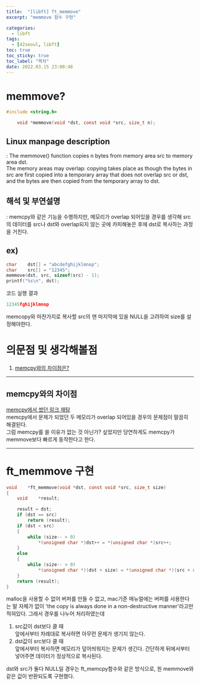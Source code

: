```yaml
---
title:  "[libft] ft_memmove"
excerpt: "memmove 함수 구현"

categories:
  - libft
tags:
  - [42seoul, libft]
toc: true
toc_sticky: true
toc_label: "목차"
date: 2022.03.15 23:00:48
---
```


# memmove?

```c
#include <string.h>

    void *memmove(void *dst, const void *src, size_t n);
```

## Linux manpage description    
:   The memmove() function copies n bytes from memory area src to memory area dst.    
The memory areas may overlap: copying takes place as though the bytes in src are first copied into a temporary array that does not overlap src or dst, and the bytes are then copied from the temporary array to dst.    

## 해석 및 부연설명    
:  memcpy와 같은 기능을 수행하지만, 메모리가 overlap 되어있을 경우를 생각해 src의 데이터를 src나 dst와 overlap되지 않는 곳에 카피해놓은 후에 dst로 복사하는 과정을 거친다.  

## ex)    
```c
char	dst[] = "abcdefghijklmnop";
char	src[] = "12345";
memmove(dst, src, sizeof(src) - 1);
printf("%s\n", dst);
```
코드 실행 결과
```c
12345fghijklmnop
```
memcopy와 마찬가지로 복사할 src의 맨 마지막에 있을 NULL을 고려하여 size를 설정해야한다.

# 의문점 및 생각해볼점    
1. [memcpy와의 차이점은?](#memcpy와의-차이점)    

***

## memcpy와의 차이점

[memcpy에서 썼던 링크 재탕](https://blog.naver.com/PostView.nhn?isHttpsRedirect=true&blogId=sharonichoya&logNo=220510332768)    
memcpy에서 문제가 되었던 두 메모리가 overlap 되어있을 경우의 문제점이 말끔히 해결된다.    
그럼 memcpy를 쓸 이유가 없는 것 아닌가? 싶었지만 당연하게도 memcpy가 memmove보다 빠르게 동작한다고 한다.    

***

# ft_memmove 구현

```c
void	*ft_memmove(void *dst, const void *src, size_t size)
{
	void	*result;

	result = dst;
	if (dst == src)
		return (result);
	if (dst < src)
	{
		while (size-- > 0)
			*(unsigned char *)dst++ = *(unsigned char *)src++;
	}
	else
	{
		while (size-- > 0)
			*(unsigned char *)(dst + size) = *(unsigned char *)(src + size);
	}	
	return (result);
}
```
malloc을 사용할 수 없어 버퍼를 만들 수 없고, mac기준 매뉴얼에는 버퍼를 사용한다는 말 자체가 없이 'the copy is always done in a non-destructive manner'라고만 적혀있다. 그래서 경우를 나누어 처리하였는데    
1. src값이 dst보다 클 때    
앞에서부터 차례대로 복사하면 아무런 문제가 생기지 않는다.    
2. dst값이 src보다 클 때    
앞에서부터 복사하면 메모리가 덮어씌워지는 문제가 생긴다. 간단하게 뒤에서부터 넣어주면 데이터가 정상적으로 복사된다.    

dst와 src가 둘다 NULL일 경우는 ft_memcpy함수와 같은 방식으로, 원 memmove와 같은 값이 반환되도록 구현했다.

